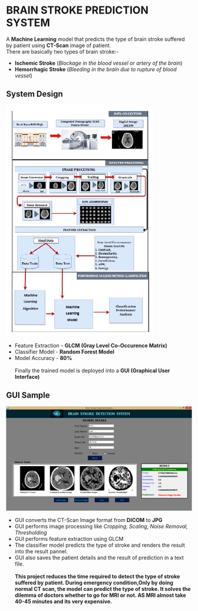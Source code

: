 # BRAIN STROKE PREDICTION SYSTEM
A **Machine Learning** model that predicts the type of brain stroke suffered by patient using **CT-Scan** image of patient. <br>
There are basically two types of brain stroke:-
* **Ischemic Stroke** (*Blockage in the blood vessel or artery of the brain*)
* **Hemorrhagic Stroke** (*Bleeding in the brain due to rupture of blood vessel*)

## System Design
![System Design](Sample_Images/system_design.png)
* Feature Extraction - **GLCM (Gray Level Co-Occurence Matrix)**
* Classifier Model - **Random Forest Model**
* Model Accuracy - **80%** <br><br>
Finally the trained model is deployed into a **GUI (Graphical User Interface)**

## GUI Sample
![GUI](Sample_Images/GUI_sample.png)
* GUI converts the CT-Scan Image format from **DICOM** to **JPG**
* GUI performs image processing like *Cropping, Scaling, Noise Removal, Thresholding*
* GUI performs feature extraction using GLCM
* The classifier model predicts the type of stroke and renders the result into the result pannel.
* GUI also saves the patient details and the result of prediction in a text file.<br><br>
**This project reduces the time required to detect the type of stroke suffered by patient.
During emergency condition,Only by doing normal CT scan, the model can predict the type of stroke.
It solves the dilemma of doctors whether to go for MRI or not. AS MRI almost take 40-45 minutes and its very expensive.**

